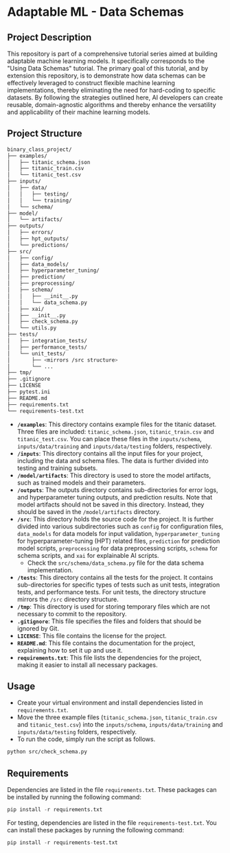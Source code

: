# Adaptable ML - Data Schemas

## Project Description

This repository is part of a comprehensive tutorial series aimed at building adaptable machine learning models. It specifically corresponds to the "Using Data Schemas" tutorial. The primary goal of this tutorial, and by extension this repository, is to demonstrate how data schemas can be effectively leveraged to construct flexible machine learning implementations, thereby eliminating the need for hard-coding to specific datasets. By following the strategies outlined here, AI developers can create reusable, domain-agnostic algorithms and thereby enhance the versatility and applicability of their machine learning models.

## Project Structure

```bash
binary_class_project/
├── examples/
│   ├── titanic_schema.json
│   ├── titanic_train.csv
│   └── titanic_test.csv
├── inputs/
│   ├── data/
│   │   ├── testing/
│   │   └── training/
│   └── schema/
├── model/
│   └── artifacts/
├── outputs/
│   ├── errors/
│   ├── hpt_outputs/
│   └── predictions/
├── src/
│   ├── config/
│   ├── data_models/
│   ├── hyperparameter_tuning/
│   ├── prediction/
│   ├── preprocessing/
│   ├── schema/
│   │   ├── __init__.py
│   │   └── data_schema.py
│   ├── xai/
│   ├── __init__.py
│   ├── check_schema.py
│   └── utils.py
├── tests/
│   ├── integration_tests/
│   ├── performance_tests/
│   └── unit_tests/
│       ├── <mirrors /src structure>
│       └── ...
├── tmp/
├── .gitignore
├── LICENSE
├── pytest.ini
├── README.md
├── requirements.txt
└── requirements-test.txt
```

- **`/examples`**: This directory contains example files for the titanic dataset. Three files are included: `titanic_schema.json`, `titanic_train.csv` and `titanic_test.csv`. You can place these files in the `inputs/schema`, `inputs/data/training` and `inputs/data/testing` folders, respectively.
- **`/inputs`**: This directory contains all the input files for your project, including the data and schema files. The data is further divided into testing and training subsets.
- **`/model/artifacts`**: This directory is used to store the model artifacts, such as trained models and their parameters.
- **`/outputs`**: The outputs directory contains sub-directories for error logs, and hyperparameter tuning outputs, and prediction results. Note that model artifacts should not be saved in this directory. Instead, they should be saved in the `/model/artifacts` directory.
- **`/src`**: This directory holds the source code for the project. It is further divided into various subdirectories such as `config` for configuration files, `data_models` for data models for input validation, `hyperparameter_tuning` for hyperparameter-tuning (HPT) related files, `prediction` for prediction model scripts, `preprocessing` for data preprocessing scripts, `schema` for schema scripts, and `xai` for explainable AI scripts.
  - Check the `src/schema/data_schema.py` file for the data schema implementation.
- **`/tests`**: This directory contains all the tests for the project. It contains sub-directories for specific types of tests such as unit tests, integration tests, and performance tests. For unit tests, the directory structure mirrors the `/src` directory structure.
- **`/tmp`**: This directory is used for storing temporary files which are not necessary to commit to the repository.
- **`.gitignore`**: This file specifies the files and folders that should be ignored by Git.
- **`LICENSE`**: This file contains the license for the project.
- **`README.md`**: This file contains the documentation for the project, explaining how to set it up and use it.
- **`requirements.txt`**: This file lists the dependencies for the project, making it easier to install all necessary packages.

## Usage

- Create your virtual environment and install dependencies listed in `requirements.txt`.
- Move the three example files (`titanic_schema.json`, `titanic_train.csv` and `titanic_test.csv`) into the `inputs/schema`, `inputs/data/training` and `inputs/data/testing` folders, respectively.
- To run the code, simply run the script as follows.

```bash
python src/check_schema.py
```

## Requirements

Dependencies are listed in the file `requirements.txt`. These packages can be installed by running the following command:

```python
pip install -r requirements.txt
```

For testing, dependencies are listed in the file `requirements-test.txt`. You can install these packages by running the following command:

```python
pip install -r requirements-test.txt
```

